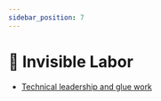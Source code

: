 ```yaml
---
sidebar_position: 7
---
```


# 🫥 Invisible Labor

- [Technical leadership and glue work](https://www.youtube.com/watch?v=KClAPipnKqw)
